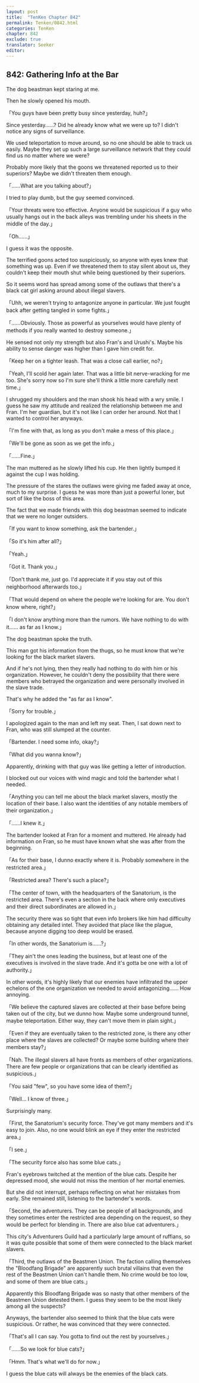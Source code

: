 ```yaml
---
layout: post
title:  "TenKen Chapter 842"
permalink: Tenken/0842.html
categories: TenKen
chapter: 842
exclude: true
translator: Seeker
editor: 
---
```

<h2>842: Gathering Info at the Bar</h2>

The dog beastman kept staring at me.

Then he slowly opened his mouth.

「You guys have been pretty busy since yesterday, huh?」

Since yesterday……? Did he already know what we were up to? I didn't notice any signs of surveillance.

We used teleportation to move around, so no one should be able to track us easily. Maybe they set up such a large surveillance network that they could find us no matter where we were?

Probably more likely that the goons we threatened reported us to their superiors? Maybe we didn't threaten them enough.

「……What are you talking about?」

I tried to play dumb, but the guy seemed convinced.

「Your threats were too effective. Anyone would be suspicious if a guy who usually hangs out in the back alleys was trembling under his sheets in the middle of the day.」

「Oh……」

I guess it was the opposite.

The terrified goons acted too suspiciously, so anyone with eyes knew that something was up. Even if we threatened them to stay silent about us, they couldn't keep their mouth shut while being questioned by their superiors.

So it seems word has spread among some of the outlaws that there's a black cat girl asking around about illegal slavers.

「Uhh, we weren't trying to antagonize anyone in particular. We just fought back after getting tangled in some fights.」

「……Obviously. Those as powerful as yourselves would have plenty of methods if you really wanted to destroy someone.」

He sensed not only my strength but also Fran's and Urushi's. Maybe his ability to sense danger was higher than I gave him credit for.

「Keep her on a tighter leash. That was a close call earlier, no?」

「Yeah, I'll scold her again later. That was a little bit nerve-wracking for me too. She's sorry now so I'm sure she'll think a little more carefully next time.」

I shrugged my shoulders and the man shook his head with a wry smile. I guess he saw my attitude and realized the relationship between me and Fran. I'm her guardian, but it's not like I can order her around. Not that I wanted to control her anyways.

「I'm fine with that, as long as you don't make a mess of this place.」

「We'll be gone as soon as we get the info.」

「……Fine.」

The man muttered as he slowly lifted his cup. He then lightly bumped it against the cup I was holding.

The pressure of the stares the outlaws were giving me faded away at once, much to my surprise. I guess he was more than just a powerful loner, but sort of like the boss of this area.

The fact that we made friends with this dog beastman seemed to indicate that we were no longer outsiders.

「If you want to know something, ask the bartender.」

「So it's him after all?」

「Yeah.」

「Got it. Thank you.」

「Don't thank me, just go. I'd appreciate it if you stay out of this neighborhood afterwards too.」

「That would depend on where the people we're looking for are. You don't know where, right?」

「I don't know anything more than the rumors. We have nothing to do with it…… as far as I know.」

The dog beastman spoke the truth.

This man got his information from the thugs, so he must know that we're looking for the black market slavers.

And if he's not lying, then they really had nothing to do with him or his organization. However, he couldn't deny the possibility that there were members who betrayed the organization and were personally involved in the slave trade.

That's why he added the "as far as I know".

「Sorry for trouble.」

I apologized again to the man and left my seat. Then, I sat down next to Fran, who was still slumped at the counter.

「Bartender. I need some info, okay?」

「What did you wanna know?」

Apparently, drinking with that guy was like getting a letter of introduction.

I blocked out our voices with wind magic and told the bartender what I needed.

「Anything you can tell me about the black market slavers, mostly the location of their base. I also want the identities of any notable members of their organization.」

「……I knew it.」

The bartender looked at Fran for a moment and muttered. He already had information on Fran, so he must have known what she was after from the beginning.

「As for their base, I dunno exactly where it is. Probably somewhere in the restricted area.」

「Restricted area? There's such a place?」

「The center of town, with the headquarters of the Sanatorium, is the restricted area. There's even a section in the back where only executives and their direct subordinates are allowed in.」

The security there was so tight that even info brokers like him had difficulty obtaining any detailed intel. They avoided that place like the plague, because anyone digging too deep would be erased.

「In other words, the Sanatorium is……?」

「They ain't the ones leading the business, but at least one of the executives is involved in the slave trade. And it's gotta be one with a lot of authority.」

In other words, it's highly likely that our enemies have infiltrated the upper echelons of the one organization we needed to avoid antagonizing…… How annoying.

「We believe the captured slaves are collected at their base before being taken out of the city, but we dunno how. Maybe some underground tunnel, maybe teleportation. Either way, they can't move them in plain sight.」

「Even if they are eventually taken to the restricted zone, is there any other place where the slaves are collected? Or maybe some building where their members stay?」

「Nah. The illegal slavers all have fronts as members of other organizations. There are few people or organizations that can be clearly identified as suspicious.」

「You said "few", so you have some idea of them?」

「Well… I know of three.」

Surprisingly many.

「First, the Sanatorium's security force. They've got many members and it's easy to join. Also, no one would blink an eye if they enter the restricted area.」

「I see.」

「The security force also has some blue cats.」

Fran's eyebrows twitched at the mention of the blue cats. Despite her depressed mood, she would not miss the mention of her mortal enemies.

But she did not interrupt, perhaps reflecting on what her mistakes from early. She remained still, listening to the bartender's words.

「Second, the adventurers. They can be people of all backgrounds, and they sometimes enter the restricted area depending on the request, so they would be perfect for blending in. There are also blue cat adventurers.」

This city's Adventurers Guild had a particularly large amount of ruffians, so it was quite possible that some of them were connected to the black market slavers.

「Third, the outlaws of the Beastmen Union. The faction calling themselves the "Bloodfang Brigade" are apparently such brutal villains that even the rest of the Beastmen Union can't handle them. No crime would be too low, and some of them are blue cats.」

Apparently this Bloodfang Brigade was so nasty that other members of the Beastmen Union detested them. I guess they seem to be the most likely among all the suspects?

Anyways, the bartender also seemed to think that the blue cats were suspicious. Or rather, he was convinced that they were connected.

「That's all I can say. You gotta to find out the rest by yourselves.」

「……So we look for blue cats?」

「Hmm. That's what we'll do for now.」

I guess the blue cats will always be the enemies of the black cats.



